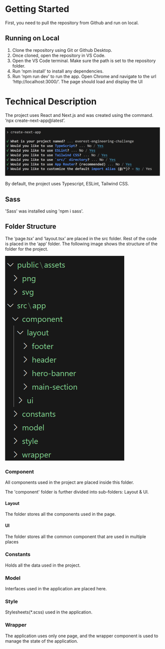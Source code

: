 # Getting Started

First, you need to pull the repository from Github and run on local.

## Running on Local

1.	Clone the repository using Git or Github Desktop.
2.	Once cloned, open the repository in VS Code.
3.	Open the VS Code terminal. Make sure the path is set to the repository folder.
4.	Run ‘npm install’ to install any dependencies.
5.	Run ‘npm run dev’ to run the app. Open Chrome and navigate to the url ‘http://localhost:3000/’. The page should load and display the UI


# Technical Description

The project uses React and Next.js and was created using the command. 
‘npx create-next-app@latest’.

![alt text](image-1.png)

By default, the project uses Typescript, ESLint, Tailwind CSS. 

## Sass
'Sass' was installed using 'npm i sass'.

## Folder Structure
The ‘page.tsx’ and ‘layout.tsx’ are placed in the src folder.
Rest of the code is placed in the ‘app’ folder. 
The following image shows the structure of the folder for the project.

![alt text](image-2.png)

### Component
All components used in the project are placed inside this folder.

The 'component' folder is further divided into sub-folders: Layout & UI.

#### Layout
The folder stores all the components used in the page.

#### UI
The folder stores all the common component that are used in multiple places

### Constants
Holds all the data used in the project.

### Model
Interfaces used in the application are placed here.

### Style
Stylesheets(*.scss) used in the application.

### Wrapper
The application uses only one page, and the wrapper component is used to manage the state of the application.

